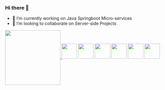 ### Hi there 👋

- 🔭 I’m currently working on Java Springboot Micro-services
- 👯 I’m looking to collaborate on Server-side Projects
             
<a href="https://github.com/gustavopirro">
  <img height="180em"  align="center" src="https://github-readme-stats.vercel.app/api?username=gustavopirro&?count_private=true&show_icons=true&theme=dracula" />
</a>
<div style="display: inline-block"><br>
<img height="50em" src="https://cdn.jsdelivr.net/gh/devicons/devicon/icons/python/python-original.svg" />     
<img height="50em" src="https://cdn.jsdelivr.net/gh/devicons/devicon/icons/java/java-original.svg" />     
<img height="50em" src="https://cdn.jsdelivr.net/gh/devicons/devicon/icons/postgresql/postgresql-original-wordmark.svg" />
<img height="50em" src="https://cdn.jsdelivr.net/gh/devicons/devicon/icons/javascript/javascript-original.svg" />
<img height="50em" src="https://cdn.jsdelivr.net/gh/devicons/devicon/icons/html5/html5-original-wordmark.svg" />
<img height="50em" src="https://cdn.jsdelivr.net/gh/devicons/devicon/icons/css3/css3-original-wordmark.svg" />

</div>
